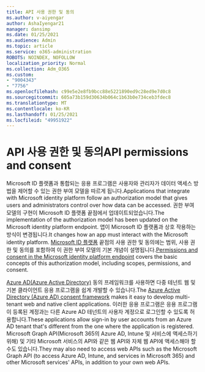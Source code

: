 ```yaml
---
title: API 사용 권한 및 동의
ms.author: v-aiyengar
author: AshaIyengar21
manager: dansimp
ms.date: 01/25/2021
ms.audience: Admin
ms.topic: article
ms.service: o365-administration
ROBOTS: NOINDEX, NOFOLLOW
localization_priority: Normal
ms.collection: Adm_O365
ms.custom:
- "9004343"
- "7756"
ms.openlocfilehash: c99e5e2e8fb9bcc88e5221890ed9c28ed9e7d0c8
ms.sourcegitcommit: 605a73b159d30634b064c1b63b0e734ceb3fdec8
ms.translationtype: MT
ms.contentlocale: ko-KR
ms.lasthandoff: 01/25/2021
ms.locfileid: "49951922"
---
```

# <a name="api-permissions-and-consent"></a><span data-ttu-id="7f16f-102">API 사용 권한 및 동의</span><span class="sxs-lookup"><span data-stu-id="7f16f-102">API permissions and consent</span></span>

<span data-ttu-id="7f16f-103">Microsoft ID 플랫폼과 통합되는 응용 프로그램은 사용자와 관리자가 데이터 액세스 방법을 제어할 수 있는 권한 부여 모델을 따르게 됩니다.</span><span class="sxs-lookup"><span data-stu-id="7f16f-103">Applications that integrate with Microsoft identity platform follow an authorization model that gives users and administrators control over how data can be accessed.</span></span> <span data-ttu-id="7f16f-104">권한 부여 모델의 구현이 Microsoft ID 플랫폼 끝점에서 업데이트되었습니다.</span><span class="sxs-lookup"><span data-stu-id="7f16f-104">The implementation of the authorization model has been updated on the Microsoft identity platform endpoint.</span></span> <span data-ttu-id="7f16f-105">앱이 Microsoft ID 플랫폼과 상호 작용하는 방식이 변경됩니다.</span><span class="sxs-lookup"><span data-stu-id="7f16f-105">It changes how an app must interact with the Microsoft identity platform.</span></span> <span data-ttu-id="7f16f-106">[Microsoft ID 플랫폼](https://docs.microsoft.com/azure/active-directory/develop/v2-permissions-and-consent) 끝점의 사용 권한 및 동의에는 범위, 사용 권한 및 동의를 포함하여 이 권한 부여 모델의 기본 개념이 설명됩니다.</span><span class="sxs-lookup"><span data-stu-id="7f16f-106">[Permissions and consent in the Microsoft identity platform endpoint](https://docs.microsoft.com/azure/active-directory/develop/v2-permissions-and-consent) covers the basic concepts of this authorization model, including scopes, permissions, and consent.</span></span>

<span data-ttu-id="7f16f-107">[Azure AD(Azure Active Directory)](https://docs.microsoft.com/azure/active-directory/develop/consent-framework) 동의 프레임워크를 사용하면 다중 테넌트 웹 및 기본 클라이언트 응용 프로그램을 쉽게 개발할 수 있습니다.</span><span class="sxs-lookup"><span data-stu-id="7f16f-107">The [Azure Active Directory (Azure AD) consent framework](https://docs.microsoft.com/azure/active-directory/develop/consent-framework) makes it easy to develop multi-tenant web and native client applications.</span></span> <span data-ttu-id="7f16f-108">이러한 응용 프로그램은 응용 프로그램이 등록된 계정과는 다른 Azure AD 테넌트의 사용자 계정으로 로그인할 수 있도록 허용합니다.</span><span class="sxs-lookup"><span data-stu-id="7f16f-108">These applications allow sign-in by user accounts from an Azure AD tenant that's different from the one where the application is registered.</span></span> <span data-ttu-id="7f16f-109">Microsoft Graph API(Microsoft 365의 Azure AD, Intune 및 서비스에 액세스하기 위해) 및 기타 Microsoft 서비스의 API와 같은 웹 API와 자체 웹 API에 액세스해야 할 수도 있습니다.</span><span class="sxs-lookup"><span data-stu-id="7f16f-109">They may also need to access web APIs such as the Microsoft Graph API (to access Azure AD, Intune, and services in Microsoft 365) and other Microsoft services' APIs, in addition to your own web APIs.</span></span>

